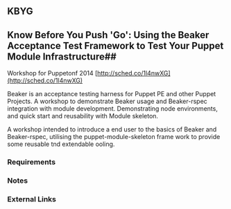 KBYG
----
## Know Before You Push 'Go': Using the Beaker Acceptance Test Framework to Test Your Puppet Module Infrastructure##

Workshop for Puppetonf 2014 [http://sched.co/1l4nwXG](http://sched.co/1l4nwXG)

Beaker is an acceptance testing harness for Puppet PE and other Puppet Projects. A workshop to demonstrate Beaker usage and Beaker-rspec integration with module development. Demonstrating node environments, and quick start and reusability with Module skeleton.

A workshop intended to introduce a end user to the basics of Beaker and Beaker-rspec, utilising the puppet-module-skeleton frame work to provide some reusable tnd extendable ooling.

### Requirements ##


### Notes ###

### External Links ###


